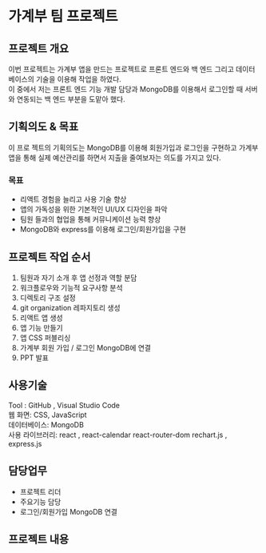 # 가계부 팀 프로젝트 
## 프로젝트 개요
이번 프로젝트는 가계부 앱을 만드는 프로젝트로 프론트 엔드와 백 엔드 그리고 데이터베이스의 기술을 이용해 작업을 하였다. <br>
이 중에서 저는 프론트 엔드 기능 개발 담당과 MongoDB를 이용해서 로그인할 때 서버와 연동되는 백 엔드 부분을 도맡아 했다.

## 기획의도 & 목표
이 프로 젝트의 기획의도는 MongoDB를 이용해 회원가입과 로그인을 구현하고 가계부 앱을 통해 실제 예산관리를 하면서 지출을 줄여보자는 의도를 가지고 있다. 

### 목표
*	리액트 경험을 늘리고 사용 기술 향상
*	앱의 가독성을 위한 기본적인 UI/UX 디자인을 파악
* 팀원 들과의 협업을 통해 커뮤니케이션 능력 향상
*	MongoDB와 express를 이용해 로그인/회원가입을 구현
  
## 프로젝트 작업 순서
1. 팀원과 자기 소개 후 앱 선정과 역할 분담
2. 워크플로우와 기능적 요구사항 분석
3. 디렉토리 구조 설정
4. git organization 레파지토리 생성
5. 리액트 앱 생성
6. 앱 기능 만들기
7. 앱 CSS 퍼블리싱
8. 가계부 회원 가입 / 로그인 MongoDB에 연결
9. PPT 발표

## 사용기술
Tool : GitHub , Visual Studio Code  <br>
웹 화면:  CSS, JavaScript<br>
데이터베이스: MongoDB<br>
사용 라이브러리: react , react-calendar react-router-dom rechart.js , express.js<br>

## 담당업무
* 프로젝트 리더
* 주요기능 담당
* 로그인/회원가입 MongoDB 연결

## 프로젝트 내용
